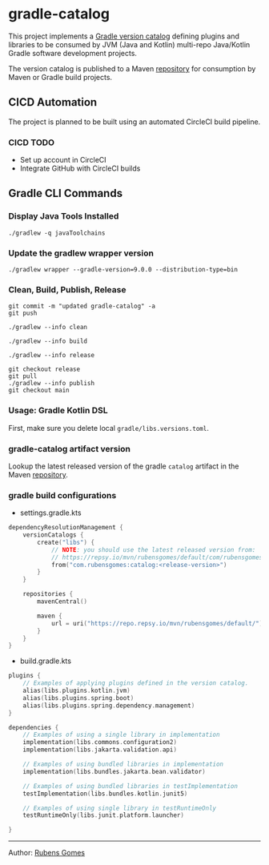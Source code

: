# gradle-catalog

This project implements a 
[Gradle version catalog](https://docs.gradle.org/current/userguide/platforms.html)
defining plugins and libraries to be consumed by JVM (Java and Kotlin) 
multi-repo Java/Kotlin Gradle software development projects. 

The version catalog is published to a Maven
[repository](https://repsy.io/mvn/rubensgomes/default/) for consumption by
Maven or Gradle build projects.

## CICD Automation

The project is planned to be built using an automated CircleCI build pipeline.

### CICD TODO

- Set up account in CircleCI
- Integrate GitHub with CircleCI builds

## Gradle CLI Commands

### Display Java Tools Installed

```shell
./gradlew -q javaToolchains
```

### Update the gradlew wrapper version

```shell
./gradlew wrapper --gradle-version=9.0.0 --distribution-type=bin
```

### Clean, Build, Publish, Release

```shell
git commit -m "updated gradle-catalog" -a
git push
```

```shell
./gradlew --info clean
```

```shell
./gradlew --info build
```

```shell
./gradlew --info release
```

```shell
git checkout release
git pull
./gradlew --info publish
git checkout main
```

### Usage: Gradle Kotlin DSL

First, make sure you delete local `gradle/libs.versions.toml`.

### gradle-catalog artifact version

Lookup the latest released version of the gradle `catalog` artifact in the Maven
[repository](https://repsy.io/mvn/rubensgomes/default/).

### gradle build configurations

- settings.gradle.kts

```kotlin
dependencyResolutionManagement {
    versionCatalogs {
        create("libs") {
            // NOTE: you should use the latest released version from:
            // https://repsy.io/mvn/rubensgomes/default/com/rubensgomes/catalog/
            from("com.rubensgomes:catalog:<release-version>")
        }
    }

    repositories {
        mavenCentral()

        maven {
            url = uri("https://repo.repsy.io/mvn/rubensgomes/default/")
        }
    }
}
```

- build.gradle.kts

```kotlin
plugins {
    // Examples of applying plugins defined in the version catalog.
    alias(libs.plugins.kotlin.jvm)
    alias(libs.plugins.spring.boot)
    alias(libs.plugins.spring.dependency.management)
}

dependencies {
    // Examples of using a single library in implementation 
    implementation(libs.commons.configuration2)
    implementation(libs.jakarta.validation.api)

    // Examples of using bundled libraries in implementation 
    implementation(libs.bundles.jakarta.bean.validator)

    // Examples of using bundled libraries in testImplementation 
    testImplementation(libs.bundles.kotlin.junit5)

    // Examples of using single library in testRuntimeOnly 
    testRuntimeOnly(libs.junit.platform.launcher)

}
```

---
Author:  [Rubens Gomes](https://rubensgomes.com/)
